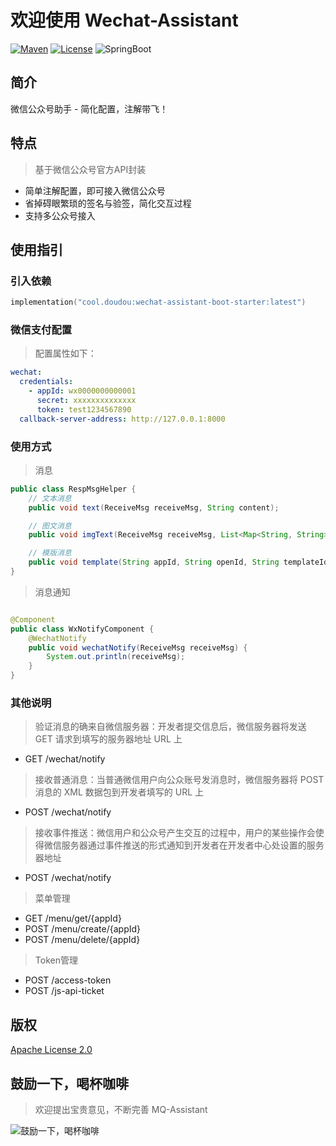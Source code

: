 # 欢迎使用 Wechat-Assistant

[![Maven](https://img.shields.io/badge/Maven-v1.0.0-blue)](https://search.maven.org/search?q=g:cool.doudou%20a:wechat-assistant-*)
[![License](https://img.shields.io/badge/License-Apache%202-4EB1BA.svg?style=flat-square)](https://www.apache.org/licenses/LICENSE-2.0)
![SpringBoot](https://img.shields.io/badge/SpringBoot-v2.6.10-blue)

## 简介

微信公众号助手 - 简化配置，注解带飞！

## 特点

> 基于微信公众号官方API封装

- 简单注解配置，即可接入微信公众号
- 省掉碍眼繁琐的签名与验签，简化交互过程
- 支持多公众号接入

## 使用指引

### 引入依赖

```kotlin
implementation("cool.doudou:wechat-assistant-boot-starter:latest")
```

### 微信支付配置

> 配置属性如下：

```yaml
wechat:
  credentials:
    - appId: wx0000000000001
      secret: xxxxxxxxxxxxxx
      token: test1234567890
  callback-server-address: http://127.0.0.1:8000
```

### 使用方式

> 消息

```java
public class RespMsgHelper {
    // 文本消息
    public void text(ReceiveMsg receiveMsg, String content);

    // 图文消息
    public void imgText(ReceiveMsg receiveMsg, List<Map<String, String>> articleList);

    // 模版消息
    public void template(String appId, String openId, String templateId, Map<String, Object> templateParam);
}
```

> 消息通知

```java

@Component
public class WxNotifyComponent {
    @WechatNotify
    public void wechatNotify(ReceiveMsg receiveMsg) {
        System.out.println(receiveMsg);
    }
}
```

### 其他说明

> 验证消息的确来自微信服务器：开发者提交信息后，微信服务器将发送 GET 请求到填写的服务器地址 URL 上

- GET /wechat/notify

> 接收普通消息：当普通微信用户向公众账号发消息时，微信服务器将 POST 消息的 XML 数据包到开发者填写的 URL 上

- POST /wechat/notify

> 接收事件推送：微信用户和公众号产生交互的过程中，用户的某些操作会使得微信服务器通过事件推送的形式通知到开发者在开发者中心处设置的服务器地址

- POST /wechat/notify

> 菜单管理

- GET /menu/get/{appId}
- POST /menu/create/{appId}
- POST /menu/delete/{appId}

> Token管理

- POST /access-token
- POST /js-api-ticket

## 版权

[Apache License 2.0](https://www.apache.org/licenses/LICENSE-2.0)

## 鼓励一下，喝杯咖啡

> 欢迎提出宝贵意见，不断完善 MQ-Assistant

![鼓励一下，喝杯咖啡](https://user-images.githubusercontent.com/21210629/172556529-544b2581-ea34-4530-932b-148198b1b265.jpg)
